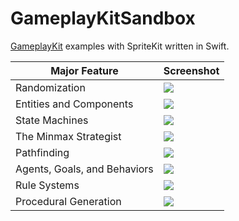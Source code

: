 # GameplayKitSandbox

[GameplayKit](https://developer.apple.com/library/ios/documentation/General/Conceptual/GameplayKit_Guide/) examples with SpriteKit written in Swift.

Major Feature | Screenshot
--- | ---
Randomization | ![](screenshot/randomization.png)
Entities and Components | ![](screenshot/entities.png)
State Machines | ![](screenshot/state.png)
The Minmax Strategist | ![](screenshot/minmax.png)
Pathfinding | ![](screenshot/pathfinding.png)
Agents, Goals, and Behaviors | ![](screenshot/agents.png)
Rule Systems | ![](screenshot/rule.png)
Procedural Generation | ![](screenshot/procedural.png)
